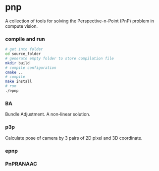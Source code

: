 # pnp
A collection of tools for solving the Perspective-n-Point (PnP) problem in compute vision.

### compile and run
```bash
# get into folder
cd source_folder
# generate empty folder to store compilation file
mkdir build
# compile configuration
cmake ..
# compile
make install
# run
./epnp
```

### BA
Bundle Adjustment. A non-linear solution.

### p3p
Calculate pose of camera by 3 pairs of 2D pixel and 3D coordinate.

### epnp

### PnPRANAAC

